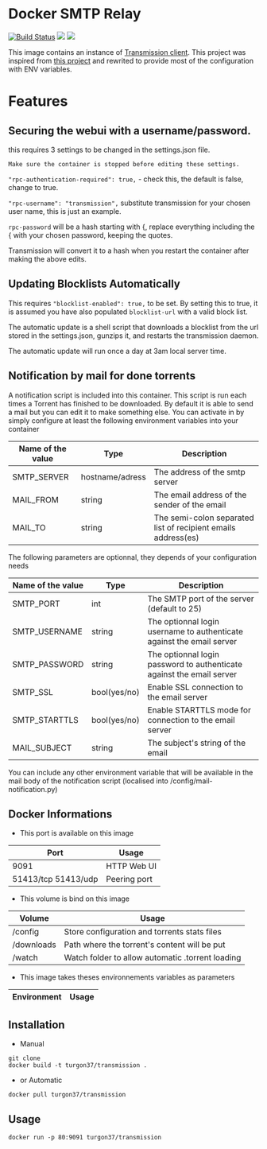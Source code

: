 # Docker SMTP Relay

[![Build Status](https://travis-ci.org/Turgon37/docker-transmission.svg?branch=master)](https://travis-ci.org/Turgon37/docker-transmission)
[![](https://images.microbadger.com/badges/image/turgon37/transmission.svg)](https://microbadger.com/images/turgon37/transmission "Get your own image badge on microbadger.com")
[![](https://images.microbadger.com/badges/version/turgon37/transmission.svg)](https://microbadger.com/images/turgon37/transmission "Get your own version badge on microbadger.com")

This image contains an instance of [Transmission client](https://www.transmissionbt.com/).
This project was inspired from [this project](https://github.com/linuxserver/docker-transmission) and rewrited to provide most of the configuration with ENV variables.


# Features

## Securing the webui with a username/password.

this requires 3 settings to be changed in the settings.json file.

`Make sure the container is stopped before editing these settings.`

`"rpc-authentication-required": true,` - check this, the default is false, change to true.

`"rpc-username": "transmission",` substitute transmission for your chosen user name, this is just an example.

`rpc-password` will be a hash starting with {, replace everything including the { with your chosen password, keeping the quotes.

Transmission will convert it to a hash when you restart the container after making the above edits.

## Updating Blocklists Automatically

This requires `"blocklist-enabled": true,` to be set. By setting this to true, it is assumed you have also populated `blocklist-url` with a valid block list.

The automatic update is a shell script that downloads a blocklist from the url stored in the settings.json, gunzips it, and restarts the transmission daemon.

The automatic update will run once a day at 3am local server time.

## Notification by mail for done torrents

A notification script is included into this container. This script is run each times a Torrent has finished to be downloaded. By default it is able to send a mail but you can edit it to make something else.
You can activate in by simply configure at least the following environment variables into your container

| Name of the value  | Type              | Description                                                  |
| ------------------ | ----------------- | ------------------------------------------------------------ |
| SMTP_SERVER        | hostname/adress   | The address of the smtp server                               |
| MAIL_FROM          | string            | The email address of the sender of the email                 |
| MAIL_TO            | string            | The semi-colon separated list of recipient emails address(es) |

The following parameters are optionnal, they depends of your configuration needs

| Name of the value  | Type         | Description                                                           |
| ------------------ | ------------ | --------------------------------------------------------------------- |
| SMTP_PORT          | int          | The SMTP port of the server (default to 25)                           |
| SMTP_USERNAME      | string       | The optionnal login username to authenticate against the email server |
| SMTP_PASSWORD      | string       | The optionnal login password to authenticate against the email server |
| SMTP_SSL           | bool(yes/no) | Enable SSL connection to the email server                             |
| SMTP_STARTTLS      | bool(yes/no) | Enable STARTTLS mode for connection to the email server               |
| MAIL_SUBJECT       | string       | The subject's string of the email                                     |

You can include any other environment variable that will be available in the mail body of the notification script (localised into /config/mail-notification.py)



## Docker Informations

   * This port is available on this image

| Port                 | Usage        |
| -------------------- | ------------ |
| 9091                 | HTTP Web UI  |
| 51413/tcp  51413/udp | Peering port |

   * This volume is bind on this image

| Volume     | Usage                                            |
| ---------- | ------------------------------------------------ |
| /config    | Store configuration and torrents stats files     |
| /downloads | Path where the torrent's content will be put     |
| /watch     | Watch folder to allow automatic .torrent loading |


  * This image takes theses environnements variables as parameters


| Environment                  | Usage        |
| ---------------------------- | -----------  |


## Installation

* Manual

```
git clone
docker build -t turgon37/transmission .
```

* or Automatic

```
docker pull turgon37/transmission
```

## Usage

```
docker run -p 80:9091 turgon37/transmission
```
